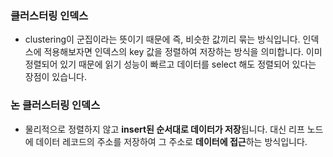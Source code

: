 
### 클러스터링 인덱스
- clustering이 군집이라는 뜻이기 때문에 즉, 비슷한 값끼리 묶는 방식입니다. 인덱스에 적용해보자면 인덱스의 key 값을 정렬하여 저장하는 방식을 의미합니다. 이미 정렬되어 있기 때문에 읽기 성능이 빠르고 데이터를 select 해도 정렬되어 있다는 장점이 있습니다.

### 논 클러스터링 인덱스
- 물리적으로 정렬하지 않고 **insert된 순서대로 데이터가 저장**됩니다. 대신 리프 노드에 데이터 레코드의 주소를 저장하여 그 주소로 **데이터에 접근**하는 방식입니다.